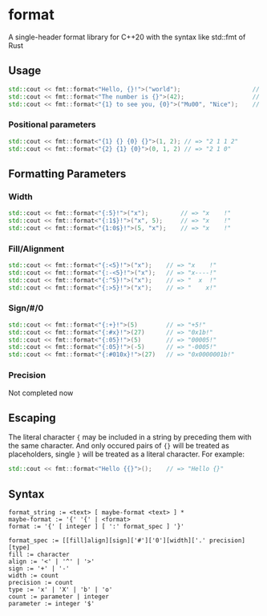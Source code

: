 # format

A single-header format library for C++20 with the syntax like std::fmt of Rust

## Usage

```cpp
std::cout << fmt::format<"Hello, {}!">("world");                    // => "Hello, world!"
std::cout << fmt::format<"The number is {}">(42);                   // => "The number is 42"
std::cout << fmt::format<"{1} to see you, {0}">("Mu00", "Nice");    // => "Nice to see you, Mu00"
```

### Positional parameters

```cpp
std::cout << fmt::format<"{1} {} {0} {}">(1, 2); // => "2 1 1 2"
std::cout << fmt::format<"{2} {1} {0}">(0, 1, 2) // => "2 1 0"
```

## Formatting Parameters

### Width

```cpp
std::cout << fmt::format<"{:5}!">("x");         // => "x    !"
std::cout << fmt::format<"{:1$}!">("x", 5);     // => "x    !"
std::cout << fmt::format<"{1:0$}!">(5, "x");    // => "x    !"
```

### Fill/Alignment

```cpp
std::cout << fmt::format<"{:<5}!">("x");    // => "x    !"
std::cout << fmt::format<"{:-<5}!">("x");   // => "x----!"
std::cout << fmt::format<"{:^5}!">("x");    // => "  x  !"
std::cout << fmt::format<"{:>5}!">("x");    // => "    x!"
```

### Sign/#/0

```cpp
std::cout << fmt::format<"{:+}!">(5)        // => "+5!"
std::cout << fmt::format<"{:#x}!">(27)      // => "0x1b!"
std::cout << fmt::format<"{:05}!">(5)       // => "00005!"
std::cout << fmt::format<"{:05}!">(-5)      // => "-0005!"
std::cout << fmt::format<"{:#010x}!">(27)   // => "0x0000001b!"
```

### Precision

Not completed now

## Escaping

The literal character `{` may be included in a string by preceding them with the same character. And only occured pairs of `{}` will be treated as placeholders, single `}` will be treated as a literal character. For example:

```cpp
std::cout << fmt::format<"Hello {{}">();    // => "Hello {}"
```

## Syntax

```
format_string := <text> [ maybe-format <text> ] *
maybe-format := '{' '{' | <format>
format := '{' [ integer ] [ ':' format_spec ] '}'

format_spec := [[fill]align][sign]['#']['0'][width]['.' precision][type]
fill := character
align := '<' | '^' | '>'
sign := '+' | '-'
width := count
precision := count
type := 'x' | 'X' | 'b' | 'o'
count := parameter | integer
parameter := integer '$'
```
